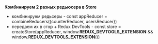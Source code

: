 **Комбинируем 2 разных редьюсера в Store**
* комбинируем редьсеры - const appReducer = combineReducers({counterReducer, usersReducer}) 
* передаем их в стор + Redux DevTools - const store = createStore(appReducer,
window.__REDUX_DEVTOOLS_EXTENSION__ &&  window.__REDUX_DEVTOOLS_EXTENSION__())

